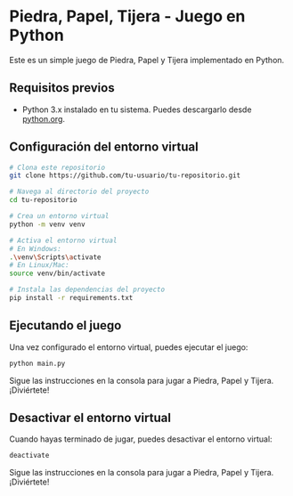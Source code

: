 # Piedra, Papel, Tijera - Juego en Python

Este es un simple juego de Piedra, Papel y Tijera implementado en Python.

## Requisitos previos
- Python 3.x instalado en tu sistema. Puedes descargarlo desde [python.org](https://www.python.org/downloads/).

## Configuración del entorno virtual

```bash
# Clona este repositorio
git clone https://github.com/tu-usuario/tu-repositorio.git

# Navega al directorio del proyecto
cd tu-repositorio

# Crea un entorno virtual
python -m venv venv

# Activa el entorno virtual
# En Windows:
.\venv\Scripts\activate
# En Linux/Mac:
source venv/bin/activate

# Instala las dependencias del proyecto
pip install -r requirements.txt
```

## Ejecutando el juego
Una vez configurado el entorno virtual, puedes ejecutar el juego:

```bash
python main.py
```
Sigue las instrucciones en la consola para jugar a Piedra, Papel y Tijera. ¡Diviértete!

## Desactivar el entorno virtual
Cuando hayas terminado de jugar, puedes desactivar el entorno virtual:

```bash
deactivate
```
Sigue las instrucciones en la consola para jugar a Piedra, Papel y Tijera. ¡Diviértete!